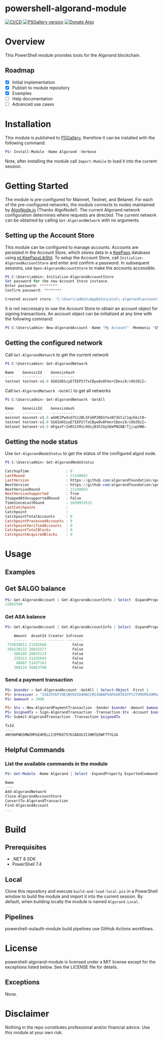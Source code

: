 # powershell-algorand-module
[![CI/CD](https://github.com/geoffodonnell/powershell-algorand-module/actions/workflows/ci-cd.yml/badge.svg)](https://github.com/geoffodonnell/powershell-algorand-module/actions/workflows/ci-cd.yml)
[![PSGallery version](https://img.shields.io/powershellgallery/v/Algorand?include_prereleases)](https://www.powershellgallery.com/packages/Algorand)
[![Donate Algo](https://img.shields.io/badge/Donate-ALGO-000000.svg?style=flat)](https://explorer.perawallet.app/address/EJMR773OGLFAJY5L2BCZKNA5PXLDJOWJK4ED4XDYTYH57CG3JMGQGI25DQ/)

# Overview
This PowerShell module provides tools for the Algorand blockchain.

## Roadmap
- [x] Initial implementation
- [x] Publish to module repository
- [x] Examples
- [ ] Help documentation 
- [ ] Advanced use cases

# Installation
This module is published to [PSGallery](https://www.powershellgallery.com/packages/Algorand), therefore it can be installed with the following command:

```PowerShell
PS> Install-Module -Name Algorand -Verbose
```

Note, after installing the module call `Import-Module` to load it into the current session.

# Getting Started
The module is pre-configured for Mainnet, Testnet, and Betanet. For each of the pre-configured networks, the module connects to nodes maintained by [AlgoNode.io](https://algonode.io/) (Thanks AlgoNode!). The current Algorand network configuration determines where requests are directed. The current network can be obtained by calling `Get-AlgorandNetwork` with no arguments. 

## Setting up the Account Store
This module can be configured to manage accounts. Accounts are persisted in the Account Store, which stores data in a [KeePass](https://keepass.info/) database using [pt.KeePassLibStd](https://github.com/panteam-net/pt.KeePassLibStd). To setup the Account Store, call `Initialize-AlgorandAccountStore` and enter and confirm a password. In subsequent sessions, use `Open-AlgorandAccountStore` to make the accounts accessible.

```PowerShell
PS C:\Users\admin> Initialize-AlgorandAccountStore
Set password for the new Account Store instance.
Enter password: ********
Confirm password: ********

Created account store: 'C:\Users\admin\AppData\Local\.algorand\accounts.kdbx'
```

It is not neccessary to use the Account Store to obtain an account object for signing transactions. An account object can be initialized at any time with the following command:

```PowerShell
PS C:\Users\admin> New-AlgorandAccount -Name "My Account" -Mnemonic "$ValidMnemonic"
```

## Getting the configured network
Call `Get-AlgorandNetwork` to get the current network

```PowerShell
PS C:\Users\admin> Get-AlgorandNetwork

Name    GenesisId    GenesisHash
----    ---------    -----------
testnet testnet-v1.0 SGO1GKSzyE7IEPItTxCByw9x8FmnrCDexi9/cOUJOiI=
```

Call `Get-AlgorandNetwork -GetAll` to get all networks
 
```PowerShell
PS C:\Users\admin> Get-AlgorandNetwork -GetAll

Name    GenesisId    GenesisHash
----    ---------    -----------
mainnet mainnet-v1.0 wGHE2Pwdvd7S12BL5FaOP20EGYesN73ktiC1qzkkit8=
testnet testnet-v1.0 SGO1GKSzyE7IEPItTxCByw9x8FmnrCDexi9/cOUJOiI=
betanet betanet-v1.0 mFgazF+2uRS1tMiL9dsj01hJGySEmPN28B/TjjvpVW0=
```

## Getting the node status
Use `Get-AlgorandNodeStatus` to get the status of the configured algod node.

```PowerShell
PS C:\Users\admin> Get-AlgorandNodeStatus

CatchupTime                 : 0
LastRound                   : 21140662
LastVersion                 : https://github.com/algorandfoundation/specs/tree/d5ac876d7ede07367dbaa26e149aa42589aac1f7
NextVersion                 : https://github.com/algorandfoundation/specs/tree/d5ac876d7ede07367dbaa26e149aa42589aac1f7
NextVersionRound            : 21140663
NextVersionSupported        : True
StoppedAtUnsupportedRound   : False
TimeSinceLastRound          : 1039953532
LastCatchpoint              :
Catchpoint                  :
CatchpointTotalAccounts     : 0
CatchpointProcessedAccounts : 0
CatchpointVerifiedAccounts  : 0
CatchpointTotalBlocks       : 0
CatchpointAcquiredBlocks    : 0
```

# Usage
## Examples
## Get $ALGO balance
```PowerShell
PS> Get-AlgorandAccount | Get-AlgorandAccountInfo | Select -ExpandProperty Amount
22001500
```

### Get ASA balance
```PowerShell
PS> Get-AlgorandAccount | Get-AlgorandAccountInfo | Select -ExpandProperty Assets

    Amount  AssetId Creator IsFrozen
    ------  ------- ------- --------
 733638011 21582668            False
 268130222 26832577            False
    588105 26835113            False
    270313 51435943            False
     48007 51437163            False
    308119 56963708            False
```

### Send a payment transaction
```PowerShell
PS> $sender = Get-AlgorandAccount -GetAll | Select-Object -First 1
PS> $receiver = "ZZ6Z5YKFYOEINYKVID4HNJCM23OWAP5UP6IRTE4YPY27VMXPDJHMVAWUAY"
PS> $amount = 3000

PS> $tx = New-AlgorandPaymentTransaction -Sender $sender -Amount $amount -Receiver $receiver
PS> $signedTx = Sign-AlgorandTransaction -Transaction $tx -Account $sender
PS> Submit-AlgorandTransaction -Transaction $signedTx

TxId
----
4NYOHPWD5MWIMPGE4PELLI3FPKO757HJADXUJI3HM7Q3WF7TYGJA
```

## Helpful Commands

### List the available commands in the module
```PowerShell
PS> Get-Module -Name Algorand | Select -ExpandProperty ExportedCommands | Select -ExpandProperty Values | Select Name

Name
----
Add-AlgorandNetwork
Close-AlgorandAccountStore
ConvertTo-AlgorandTransaction
Find-AlgorandAccount
...
```

# Build

## Prerequisites
* .NET 8 SDK
* PowerShell 7.4

## Local
Clone this repository and execute `build-and-load-local.ps1` in a PowerShell window to build the module and import it into the current session. By default, when building locally the module is named `Algorand.Local`.

## Pipelines
powershell-outauth-module build pipelines use GitHub Actions workflows.

# License
powershell-algorand-module is licensed under a MIT license except for the exceptions listed below. See the LICENSE file for details.

## Exceptions
None.

# Disclaimer
Nothing in the repo constitutes professional and/or financial advice. Use this module at your own risk.